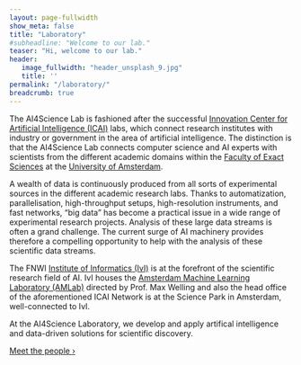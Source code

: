 ```yaml
---
layout: page-fullwidth
show_meta: false
title: "Laboratory"
#subheadline: "Welcome to our lab."
teaser: "Hi, welcome to our lab."
header:
   image_fullwidth: "header_unsplash_9.jpg"
   title: ''
permalink: "/laboratory/"
breadcrumb: true
---
```


The AI4Science Lab is fashioned after the successful [Innovation Center for Artificial Intelligence (ICAI)][1] labs, which connect research institutes with industry or government in the area of artificial intelligence. The distinction is that the AI4Science Lab connects computer science and AI experts with scientists from the different academic domains within the [Faculty of Exact Sciences][2] at the [University of Amsterdam][3].

A wealth of data is continuously produced from all sorts of experimental sources in the different academic research labs. Thanks to automatization, parallelisation, high-throughput setups, high-resolution instruments, and fast networks, “big data” has become a practical issue in a wide range of experimental research projects. Analysis of these large data streams is often a grand challenge. The current surge of AI machinery provides therefore a compelling opportunity to help with the analysis of these scientific data streams.

The FNWI [Institute of Informatics (IvI)][4] is at the forefront of the scientific research field of AI. IvI houses the [Amsterdam Machine Learning Laboratory (AMLab)][5] directed by Prof. Max Welling and also the head office of the aforementioned ICAI Network is at the Science Park in Amsterdam, well-connected to IvI.

At the AI4Science Laboratory, we develop and apply artifical intelligence and data-driven solutions for scientific discovery.

<a class="radius button small" href="{{ site.url }}{{ site.baseurl }}/meet-the-people/">Meet the people ›</a>


[1]: https://icai.ai/
[2]: https://www.uva.nl/en/about-the-uva/organisation/faculties/faculty-of-science/faculty-of-science.html
[3]: https://www.uva.nl
[4]: https://ivi.uva.nl
[5]: http://amlab.science.uva.nl
